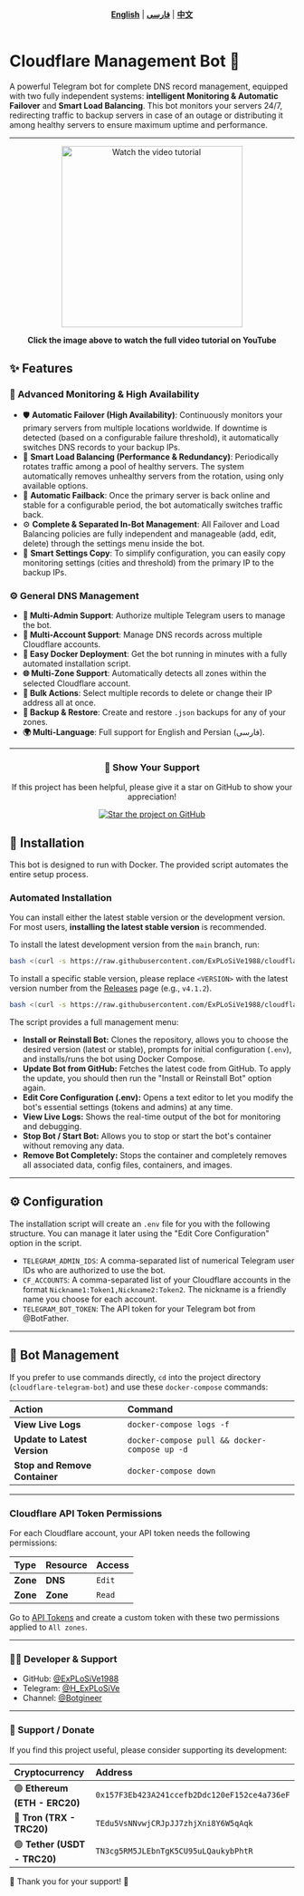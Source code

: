 <div align="center">
  <strong><a href="README.md">English</a></strong> | <strong><a href="README-FA.md">فارسی</a></strong> | <strong><a href="README-CH.md">中文</a></strong>
</div>
<br>

# Cloudflare Management Bot 🐳
A powerful Telegram bot for complete DNS record management, equipped with two fully independent systems: **intelligent Monitoring & Automatic Failover** and **Smart Load Balancing**. This bot monitors your servers 24/7, redirecting traffic to backup servers in case of an outage or distributing it among healthy servers to ensure maximum uptime and performance.

---
<div align="center">
  <a href="https://www.youtube.com/watch?v=OOQ9rtHqeFQ" target="_blank">
    <img src="https://img.youtube.com/vi/OOQ9rtHqeFQ/hqdefault.jpg" alt="Watch the video tutorial" width="320">
  </a>
  <p><strong>Click the image above to watch the full video tutorial on YouTube</strong></p>
</div>

## ✨ Features

### 🚀 Advanced Monitoring & High Availability
*   🛡️ **Automatic Failover (High Availability)**: Continuously monitors your primary servers from multiple locations worldwide. If downtime is detected (based on a configurable failure threshold), it automatically switches DNS records to your backup IPs.
*   🚦 **Smart Load Balancing (Performance & Redundancy)**: Periodically rotates traffic among a pool of healthy servers. The system automatically removes unhealthy servers from the rotation, using only available options.
*   🔄 **Automatic Failback**: Once the primary server is back online and stable for a configurable period, the bot automatically switches traffic back.
*   ⚙️ **Complete & Separated In-Bot Management**: All Failover and Load Balancing policies are fully independent and manageable (add, edit, delete) through the settings menu inside the bot.
*   🧠 **Smart Settings Copy**: To simplify configuration, you can easily copy monitoring settings (cities and threshold) from the primary IP to the backup IPs.

### ⚙️ General DNS Management
*   **👥 Multi-Admin Support**: Authorize multiple Telegram users to manage the bot.
*   **🏢 Multi-Account Support**: Manage DNS records across multiple Cloudflare accounts.
*   **🐳 Easy Docker Deployment**: Get the bot running in minutes with a fully automated installation script.
*   **🌐 Multi-Zone Support**: Automatically detects all zones within the selected Cloudflare account.
*   **👥 Bulk Actions**: Select multiple records to delete or change their IP address all at once.
*   **💾 Backup & Restore**: Create and restore `.json` backups for any of your zones.
*   **🌍 Multi-Language**: Full support for English and Persian (فارسی).

---

<div align="center">
  <h3>💖 Show Your Support</h3>
  <p>If this project has been helpful, please give it a star on GitHub to show your appreciation!</p>
  <a href="https://github.com/ExPLoSiVe1988/cloudflare-telegram-bot/stargazers">
    <img src="https://img.shields.io/github/stars/ExPLoSiVe1988/cloudflare-telegram-bot?style=for-the-badge&logo=github&color=FFDD00&logoColor=black" alt="Star the project on GitHub">
  </a>
</div>

## 🚀 Installation

This bot is designed to run with Docker. The provided script automates the entire setup process.

### Automated Installation

You can install either the latest stable version or the development version. For most users, **installing the latest stable version** is recommended.

To install the latest development version from the `main` branch, run:
```bash
bash <(curl -s https://raw.githubusercontent.com/ExPLoSiVe1988/cloudflare-telegram-bot/main/install.sh)
```
To install a specific stable version, please replace `<VERSION>` with the latest version number from the [Releases](https://github.com/ExPLoSiVe1988/cloudflare-telegram-bot/releases) page (e.g., `v4.1.2`).
```bash
bash <(curl -s https://raw.githubusercontent.com/ExPLoSiVe1988/cloudflare-telegram-bot/<VERSION>/install.sh)
```
The script provides a full management menu:
*   **Install or Reinstall Bot:** Clones the repository, allows you to choose the desired version (latest or stable), prompts for initial configuration (`.env`), and installs/runs the bot using Docker Compose.
*   **Update Bot from GitHub:** Fetches the latest code from GitHub. To apply the update, you should then run the "Install or Reinstall Bot" option again.
*   **Edit Core Configuration (.env):** Opens a text editor to let you modify the bot's essential settings (tokens and admins) at any time.
*   **View Live Logs:** Shows the real-time output of the bot for monitoring and debugging.
*   **Stop Bot / Start Bot:** Allows you to stop or start the bot's container without removing any data.
*   **Remove Bot Completely:** Stops the container and completely removes all associated data, config files, containers, and images.

---

## ⚙️ Configuration

The installation script will create an `.env` file for you with the following structure. You can manage it later using the "Edit Core Configuration" option in the script.

*   `TELEGRAM_ADMIN_IDS`: A comma-separated list of numerical Telegram user IDs who are authorized to use the bot.
*   `CF_ACCOUNTS`: A comma-separated list of your Cloudflare accounts in the format `Nickname1:Token1,Nickname2:Token2`. The nickname is a friendly name you choose for each account.
*   `TELEGRAM_BOT_TOKEN`: The API token for your Telegram bot from @BotFather.

---

## 🤖 Bot Management

If you prefer to use commands directly, `cd` into the project directory (`cloudflare-telegram-bot`) and use these `docker-compose` commands:

| Action                      | Command                                   |
| :-------------------------- | :---------------------------------------- |
| **View Live Logs**          | `docker-compose logs -f`                  |
| **Update to Latest Version**| `docker-compose pull && docker-compose up -d` |
| **Stop and Remove Container** | `docker-compose down`                     |

---

### Cloudflare API Token Permissions
For each Cloudflare account, your API token needs the following permissions:

| Type | Resource | Access |
| :--- | :---     | :---   |
| **Zone** | **DNS**    | `Edit` |
| **Zone** | **Zone**   | `Read` |

Go to [API Tokens](https://dash.cloudflare.com/profile/api-tokens) and create a custom token with these two permissions applied to `All zones`.

---

### 👨‍💻 Developer & Support
*   GitHub: [@ExPLoSiVe1988](https://github.com/ExPLoSiVe1988/cloudflare-telegram-bot)
*   Telegram: [@H_ExPLoSiVe](https://t.me/H_ExPLoSiVe)
*   Channel: [@Botgineer](https://t.me/Botgineer)
---
### 💖 Support / Donate
If you find this project useful, please consider supporting its development:

| Cryptocurrency            | Address                                      |
|:--------------------------|:---------------------------------------------|
| 🟣 **Ethereum (ETH - ERC20)** | `0x157F3Eb423A241ccefb2Ddc120eF152ce4a736eF` |
| 🔵 **Tron (TRX - TRC20)**     | `TEdu5VsNNvwjCRJpJJ7zhjXni8Y6W5qAqk`         |
| 🟢 **Tether (USDT - TRC20)**  | `TN3cg5RM5JLEbnTgK5CU95uLQaukybPhtR`         |

🙏 Thank you for your support! 🚀
